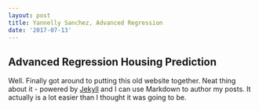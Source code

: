```yaml
---
layout: post
title: Yannelly Sanchez, Advanced Regression
date: '2017-07-13'
---
```


 ## Advanced Regression Housing Prediction
				
				
 Well. Finally got around to putting this old website together. Neat thing about it - powered by [Jekyll](http://jekyllrb.com) and I can use Markdown to author my posts. It actually is a lot easier than I thought it was going to be.
			
			

